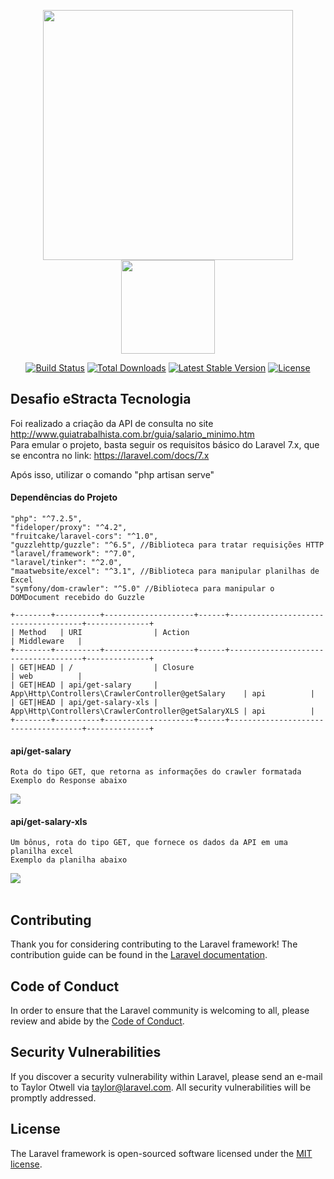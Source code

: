 <p align="center"><img src="https://res.cloudinary.com/dtfbvvkyp/image/upload/v1566331377/laravel-logolockup-cmyk-red.svg" width="400"><img src="https://res.cloudinary.com/programathor/image/upload/c_fit,h_200,w_200/v1568233627/pbb4mhru22utiq7qsizf.png" width="150"></p>

<p align="center">
<a href="https://travis-ci.org/laravel/framework"><img src="https://travis-ci.org/laravel/framework.svg" alt="Build Status"></a>
<a href="https://packagist.org/packages/laravel/framework"><img src="https://poser.pugx.org/laravel/framework/d/total.svg" alt="Total Downloads"></a>
<a href="https://packagist.org/packages/laravel/framework"><img src="https://poser.pugx.org/laravel/framework/v/stable.svg" alt="Latest Stable Version"></a>
<a href="https://packagist.org/packages/laravel/framework"><img src="https://poser.pugx.org/laravel/framework/license.svg" alt="License"></a>
</p>


## Desafio eStracta Tecnologia
Foi realizado a criação da API de consulta no site http://www.guiatrabalhista.com.br/guia/salario_minimo.htm <br>
Para emular o projeto, basta seguir os requisitos básico do Laravel 7.x, que se encontra no link: https://laravel.com/docs/7.x

Após isso, utilizar o comando "php artisan serve"

#### Dependências do Projeto
```
"php": "^7.2.5",
"fideloper/proxy": "^4.2",
"fruitcake/laravel-cors": "^1.0",
"guzzlehttp/guzzle": "^6.5", //Biblioteca para tratar requisições HTTP
"laravel/framework": "^7.0",
"laravel/tinker": "^2.0",
"maatwebsite/excel": "^3.1", //Biblioteca para manipular planilhas de Excel
"symfony/dom-crawler": "^5.0" //Biblioteca para manipular o DOMDocument recebido do Guzzle
```

```
+--------+----------+--------------------+------+-------------------------------------+--------------+
| Method   | URI                | Action                                              | Middleware   |
+--------+----------+--------------------+------+-------------------------------------+--------------+
| GET|HEAD | /                  | Closure                                             | web          |
| GET|HEAD | api/get-salary     | App\Http\Controllers\CrawlerController@getSalary    | api          |
| GET|HEAD | api/get-salary-xls | App\Http\Controllers\CrawlerController@getSalaryXLS | api          |
+--------+----------+--------------------+------+-------------------------------------+--------------+
```
#### api/get-salary 
```
Rota do tipo GET, que retorna as informações do crawler formatada
Exemplo do Response abaixo
```
<img src="https://i.imgur.com/5oospfB.png">
<br>

#### api/get-salary-xls
```
Um bônus, rota do tipo GET, que fornece os dados da API em uma planilha excel
Exemplo da planilha abaixo
```
<img src="https://i.imgur.com/BCWZmbH.png">
<br><br>

## Contributing

Thank you for considering contributing to the Laravel framework! The contribution guide can be found in the [Laravel documentation](https://laravel.com/docs/contributions).

## Code of Conduct

In order to ensure that the Laravel community is welcoming to all, please review and abide by the [Code of Conduct](https://laravel.com/docs/contributions#code-of-conduct).

## Security Vulnerabilities

If you discover a security vulnerability within Laravel, please send an e-mail to Taylor Otwell via [taylor@laravel.com](mailto:taylor@laravel.com). All security vulnerabilities will be promptly addressed.

## License

The Laravel framework is open-sourced software licensed under the [MIT license](https://opensource.org/licenses/MIT).
